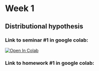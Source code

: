 # Week 1
## Distributional hypothesis
### Link to seminar #1 in google colab:
[![Open In Colab](https://colab.research.google.com/assets/colab-badge.svg)](https://colab.research.google.com/RepTrak/nlp-course/blob/develop/Week1/seminar_1.ipynb)

### Link to homework #1 in google colab:

